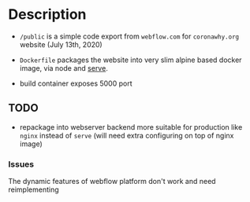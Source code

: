 # Description

- `/public` is a simple code export from `webflow.com` for `coronawhy.org` website (July 13th, 2020)

- `Dockerfile` packages the website into very slim alpine based docker image, via node and [serve](https://www.npmjs.com/package/serve). 

- build container exposes 5000 port


## TODO

- repackage into webserver backend more suitable for production like `nginx` instead of `serve` (will need extra configuring on top of nginx image)


### Issues

The dynamic features of webflow platform don't work and need reimplementing

